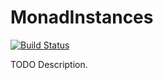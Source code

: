 # MonadInstances

[![Build Status](https://travis-ci.org/githubuser/MonadInstances.png)](https://travis-ci.org/githubuser/MonadInstances)

TODO Description.
